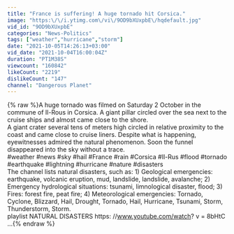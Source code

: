 ```yaml
---
title: "France is suffering! A huge tornado hit Corsica."
image: "https:\/\/i.ytimg.com\/vi\/9OD9bXUxpbE\/hqdefault.jpg"
vid_id: "9OD9bXUxpbE"
categories: "News-Politics"
tags: ["weather","hurricane","storm"]
date: "2021-10-05T14:26:13+03:00"
vid_date: "2021-10-04T16:00:04Z"
duration: "PT1M38S"
viewcount: "160842"
likeCount: "2219"
dislikeCount: "147"
channel: "Dangerous Planet"
---
```

{% raw %}A huge tornado was filmed on Saturday 2 October in the commune of Il-Rous in Corsica. A giant pillar circled over the sea next to the cruise ships and almost came close to the shore.<br />A giant crater several tens of meters high circled in relative proximity to the coast and came close to cruise liners. Despite what is happening, eyewitnesses admired the natural phenomenon. Soon the funnel disappeared into the sky without a trace.<br />#weather #news #sky #hail #France #rain #Corsica #Il-Rus #flood #tornado #earthquake #lightning #hurricane #nature #disasters<br />The channel lists natural disasters, such as: 1) Geological emergencies: earthquake, volcanic eruption, mud, landslide, landslide, avalanche; 2) Emergency hydrological situations: tsunami, limnological disaster, flood; 3) Fires: forest fire, peat fire; 4) Meteorological emergencies: Tornado, Cyclone, Blizzard, Hail, Drought, Tornado, Hail, Hurricane, Tsunami, Storm, Thunderstorm, Storm.<br />playlist NATURAL DISASTERS https: //www.youtube.com/watch? v = 8bHtC ...{% endraw %}

